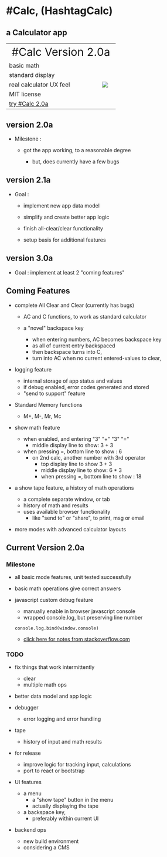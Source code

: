 # #Calc, (HashtagCalc)  


## a Calculator app   

<table border="0">
 <tr>
    <td style="font-size:30px; text-align:center;" colspan="2">#Calc Version 2.0a</td>
 </tr>
 <tr>
    <td> basic math </td>
    <td rowspan="5" > <image src="./images/20a-screenshot.jpg"> </td>
 </tr>
 <tr>
    <td> standard display </td>
 </tr>
 <tr>
    <td> real calculator UX feel </td>
 </tr>
 <tr>
    <td> MIT license </td>
 </tr>
 <tr>
    <td> <a class="link" href="https://pereznetworks.github.io/Another-Basic-Calculator-App/">try #Calc 2.0a</a></td>
 </tr>
</table>



## version 2.0a

  - Milestone :

    - got the app working, to a reasonable degree

      - but, does currently have a few bugs

## version 2.1a

  - Goal :

    - implement new app data model

    - simplify and create better app logic

    - finish all-clear/clear functionality

    - setup basis for additional features

## version 3.0a

  - Goal : implement at least 2 "coming features"

## Coming Features

  - complete All Clear and Clear (currently has bugs)

    - AC and C functions, to work as standard calculator    

    - a "novel" backspace key
      - when entering numbers, AC becomes backspace key
      - as all of current entry backspaced
      - then backspace turns into C,
      - turn into AC when no current entered-values to clear,

  - logging feature
    - internal storage of app status and values
    - if debug enabled, error codes generated and stored
    - "send to support" feature

  - Standard Memory functions
    - M+, M-, Mr, Mc 

  - show math feature
    - when enabled, and entering "3" "+" "3" "="
      - middle display line to show:                3 + 3
    - when pressing =, bottom line to show :          6
      - on 2nd calc, another number with 3rd operator
        - top display line to show                   3 + 3
        - middle display line to show:               6 * 3
        - when pressing =, bottom line to show :        18

  - a show tape feature, a history of math operations
    - a complete separate window, or tab
    - history of math and results
    - uses available browser functionality
      - like "send to" or "share", to print, msg or email

  - more modes with advanced calculator layouts

## Current Version 2.0a

### Milestone

  - all basic mode features, unit tested successfully
  - basic math operations give correct answers

  - javascript custom debug feature
    - manually enable in browser javascript console
    - wrapped console.log, but preserving line number
    ```
    console.log.bind(window.console)  
    ```
    - [click here for notes from stackoverflow.com](https://stackoverflow.com/questions/13815640/a-proper-wrapper-for-console-log-with-correct-line-number)

### TODO

  - fix things that work intermittently
    - clear
    - multiple math ops

  - better data model and app logic

  - debugger
    - error logging and error handling

  - tape
    - history of input and math results

  - for release
    - improve logic for tracking input, calculations
    - port to react or bootstrap

  - UI features
    - a menu
      - a "show tape" button in the menu
      - actually displaying the tape
    - a backspace key,
      - preferably within current UI

  - backend ops
    - new build environment
    - considering a CMS

